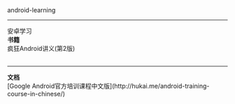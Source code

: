 android-learning
<hr/>
安卓学习<br>
<b>书籍</b><br>
疯狂Android讲义(第2版)<br />
<br>
<hr>
<b>文档</b><br />
[Google Android官方培训课程中文版](http://hukai.me/android-training-course-in-chinese/)
<br />


